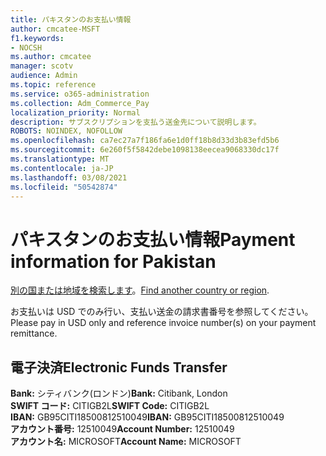 ```yaml
---
title: パキスタンのお支払い情報
author: cmcatee-MSFT
f1.keywords:
- NOCSH
ms.author: cmcatee
manager: scotv
audience: Admin
ms.topic: reference
ms.service: o365-administration
ms.collection: Adm_Commerce_Pay
localization_priority: Normal
description: サブスクリプションを支払う送金先について説明します。
ROBOTS: NOINDEX, NOFOLLOW
ms.openlocfilehash: ca7ec27a7f186fa6e1d0ff18b8d33d3b83efd5b6
ms.sourcegitcommit: 6e260f5f5842debe1098138eecea9068330dc17f
ms.translationtype: MT
ms.contentlocale: ja-JP
ms.lasthandoff: 03/08/2021
ms.locfileid: "50542874"
---
```

# <a name="payment-information-for-pakistan"></a><span data-ttu-id="512bd-103">パキスタンのお支払い情報</span><span class="sxs-lookup"><span data-stu-id="512bd-103">Payment information for Pakistan</span></span>

<span data-ttu-id="512bd-104">[別の国または地域を検索します](../billing-and-payments/pay-for-your-subscription.md)。</span><span class="sxs-lookup"><span data-stu-id="512bd-104">[Find another country or region](../billing-and-payments/pay-for-your-subscription.md).</span></span>

<span data-ttu-id="512bd-105">お支払いは USD でのみ行い、支払い送金の請求書番号を参照してください。</span><span class="sxs-lookup"><span data-stu-id="512bd-105">Please pay in USD only and reference invoice number(s) on your payment remittance.</span></span>

## <a name="electronic-funds-transfer"></a><span data-ttu-id="512bd-106">電子決済</span><span class="sxs-lookup"><span data-stu-id="512bd-106">Electronic Funds Transfer</span></span>

<span data-ttu-id="512bd-107">**Bank:** シティバンク(ロンドン)</span><span class="sxs-lookup"><span data-stu-id="512bd-107">**Bank:** Citibank, London</span></span>  
<span data-ttu-id="512bd-108">**SWIFT コード:** CITIGB2L</span><span class="sxs-lookup"><span data-stu-id="512bd-108">**SWIFT Code:** CITIGB2L</span></span>  
<span data-ttu-id="512bd-109">**IBAN:** GB95CITI18500812510049</span><span class="sxs-lookup"><span data-stu-id="512bd-109">**IBAN:** GB95CITI18500812510049</span></span>  
<span data-ttu-id="512bd-110">**アカウント番号:** 12510049</span><span class="sxs-lookup"><span data-stu-id="512bd-110">**Account Number:** 12510049</span></span>  
<span data-ttu-id="512bd-111">**アカウント名:** MICROSOFT</span><span class="sxs-lookup"><span data-stu-id="512bd-111">**Account Name:** MICROSOFT</span></span>  